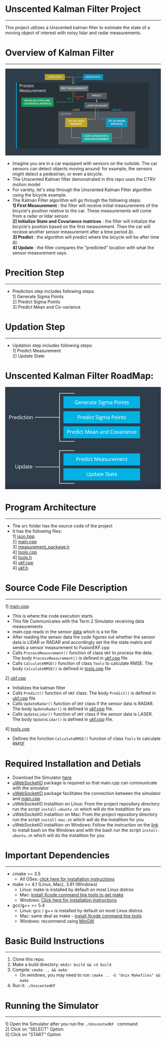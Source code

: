 # Unscented Kalman Filter Project
----
This project utilizes a Unscented kalman filter to estimate the state of a moving object of interest with noisy lidar and radar measurements.

# Overview of Kalman Filter
----

[image1]: ./data/kalman_filter_algo.PNG "Kalman Filter"

![Kalman Filter Overview][image1]

- Imagine you are in a car equipped with sensors on the outside. The car sensors can detect objects moving around: for example, the sensors might detect a pedestrian, or even a bicycle. 
- The Unscented Kalman filter demonstrated in this repo uses the CTRV motion model
- For variety, let's step through the Unscented Kalman Filter algorithm using the bicycle example.
- The Kalman Filter algorithm will go through the following steps:   
     **1] First Measurement** : the filter will receive initial measurements of the bicycle's position relative to the car. These measurements will come from a radar or lidar sensor.    
     **2] Initialize State and Covariance matrices** : the filter will initialize the bicycle's position based on the first measurement. Then the car will receive another sensor measurement after a time period Δt.   
     **3] Predict** : the algorithm will predict where the bicycle will be after time Δt.         
     **4] Update** : the filter compares the "predicted" location with what the sensor measurement says.
     
# Precition Step
----

- Prediction step includes following steps:  
   1] Generate Sigma Points  
   2] Predict Sigma Points  
   3] Predict Mean and Co-variance  
   
# Updation Step
----

- Updation step includes following steps:    
  1] Predict Measurement  
  2] Update State  
  
# Unscented Kalman Filter RoadMap:

[image2]: ./data/Ukf_roadmap.PNG "Kalman Filter"

![Ukf_roadmap][image2]
  

   


# Program Architecture
----

- The src folder has the source code of the project
- It has the following files:   
  1] [json.hpp](https://github.com/jayshah19949596/Unscented-Kalman-Filter/blob/master/src/json.hpp)      
  2] [main.cpp](https://github.com/jayshah19949596/Unscented-Kalman-Filter/blob/master/src/main.cpp)     
  3] [measurement_package.h](https://github.com/jayshah19949596/Unscented-Kalman-Filter/blob/master/src/measurement_package.h)     
  4] [tools.cpp](https://github.com/jayshah19949596/Unscented-Kalman-Filter/blob/master/src/tools.cpp)     	 
  4] [tools.h](https://github.com/jayshah19949596/Unscented-Kalman-Filter/blob/master/src/tools.h)       	 
  4] [ukf.cpp](https://github.com/jayshah19949596/Unscented-Kalman-Filter/blob/master/src/ukf.cpp)      	 
  4] [ukf.h](https://github.com/jayshah19949596/Unscented-Kalman-Filter/blob/master/src/ukf.h)     	 

# Source Code File Description
----
1] [main.cpp](https://github.com/jayshah19949596/Unscented-Kalman-Filter/blob/master/src/main.cpp):
   - This is where the code execution starts
   - This file Communicates with the Term 2 Simulator receiving data measurements
   - main.cpp reads in the sensor [data](https://github.com/jayshah19949596/Extended-Kalman-Filter/blob/master/data/obj_pose-laser-radar-synthetic-input.txt) which is a txt file  
   - After reading the sensor data the code figures out whether the sensor data is LIDAR or RADAR and accordingly set the the state matrix and sends a sensor measurement to FusionEKF.cpp
   - Calls `ProcessMeasurement()` function of class `UKF` to process the data. The body `ProcessMeasurement()` is defined in [ukf.cpp](https://github.com/jayshah19949596/Unscented-Kalman-Filter/blob/master/src/ukf.cpp) file 
   - Calls `CalculateRMSE()` function of class `Tools` to calculate RMSE. The body `CalculateRMSE()` is defined in [tools.cpp](https://github.com/jayshah19949596/Unscented-Kalman-Filter/blob/master/src/tools.cpp) file 
   
2] [ukf.cpp](https://github.com/jayshah19949596/Unscented-Kalman-Filter/blob/master/src/ukf.cpp)	
   - Initializes the kalman filter
   - Calls `Predict()` function of `UKF` class. The body `Predict()` is defined in [ukf.cpp](https://github.com/jayshah19949596/Unscented-Kalman-Filter/blob/master/src/ukf.cpp) file
   - Calls `UpdateRadar()` function of `UKF` class if the sensor data is RADAR. The body `UpdateRadar()` is defined in [ukf.cpp](https://github.com/jayshah19949596/Unscented-Kalman-Filter/blob/master/src/ukf.cpp) file. 
   - Calls `UpdateLidar()` function of `UKF` class if the sensor data is LASER. The body `UpdateLidar()` is defined in [ukf.cpp](https://github.com/jayshah19949596/Unscented-Kalman-Filter/blob/master/src/ukf.cpp) file.

4] [tools.cpp](https://github.com/jayshah19949596/Unscented-Kalman-Filter/blob/master/src/ukf.cpp)
   - Defines the function `CalculateRMSE()` function of class `Tools` to calculate RMSE 


# Required Installation and Detials

- Download the Simulator [here](https://github.com/udacity/self-driving-car-sim/releases)
- [uWebSocketIO](https://github.com/uNetworking/uWebSockets) package is required so that main.cpp can communicate with the simulator
- [uWebSocketIO](https://github.com/uNetworking/uWebSockets) package facilitates the connection between the simulator and [main.cpp](https://github.com/jayshah19949596/Extended-Kalman-Filter/blob/master/src/main.cpp)
- uWebSocketIO installtion on Linux: From the project repository directory run the script `install-ubuntu.sh` which will do the installtion for you
- uWebSocketIO installtion on Mac: From the project repository directory run the script `install-mac.sh` which will do the installtion for you
- uWebSocketIO installtion on Windows: Follow the instruction on the [link](https://www.howtogeek.com/249966/how-to-install-and-use-the-linux-bash-shell-on-windows-10) to install bash on the Windows and with the bash run the script `install-ubuntu.sh` which will do the installtion for you

# Important Dependencies
----
* cmake >= 3.5
  * All OSes: [click here for installation instructions](https://cmake.org/install/)
* make >= 4.1 (Linux, Mac), 3.81 (Windows)
  * Linux: make is installed by default on most Linux distros
  * Mac: [install Xcode command line tools to get make](https://developer.apple.com/xcode/features/)
  * Windows: [Click here for installation instructions](http://gnuwin32.sourceforge.net/packages/make.htm)
* gcc/g++ >= 5.4
  * Linux: gcc / g++ is installed by default on most Linux distros
  * Mac: same deal as make - [install Xcode command line tools](https://developer.apple.com/xcode/features/)
  * Windows: recommend using [MinGW](http://www.mingw.org/)
  
  
# Basic Build Instructions
----
1. Clone this repo.
2. Make a build directory: `mkdir build && cd build`
3. Compile: `cmake .. && make` 
   * On windows, you may need to run: `cmake .. -G "Unix Makefiles" && make`
4. Run it: `./UnscentedKF `


# Running the Simulator 
---

1] Open the Simulator after you run the `./UnscentedKF ` command   
2] Click on "SELECT" Option   
3] Click on "START" Option  
